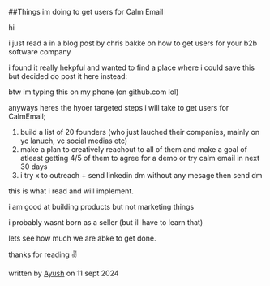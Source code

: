##Things im doing to get users for Calm Email

hi

i just read a in a blog post by chris bakke on how to get users for your b2b software company 

i found it really hekpful and wanted to find a place where i could save this but decided do post it here instead:

btw im typing this on my phone (on github.com lol)

anyways heres the hyoer targeted steps i will take to get users for CalmEmail;

1. build a list of 20 founders (who just lauched their companies, mainly on yc lanuch, vc social medias etc)
2. make a plan to creatively reachout to all of them and make a goal of atleast getting 4/5 of them to agree for a demo or try calm email in next 30 days
3. i try x to outreach + send linkedin dm without any mesage then send dm

this is what i read and will implement.

i am good at building products but not marketing things

i probably wasnt born as a seller (but ill have to learn that)

lets see how much we are abke to get done.

thanks for reading 
✌️ 


written by [Ayush](https://x.com/@0xayush1)
on 11 sept 2024

